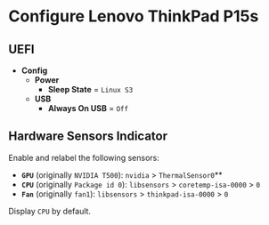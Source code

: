 # Configure Lenovo ThinkPad P15s

## UEFI

- **Config**
  - **Power**
    - **Sleep State** = `Linux S3`
  - **USB**
    - **Always On USB** = `Off`

## Hardware Sensors Indicator

Enable and relabel the following sensors:

- **`GPU`** (originally `NVIDIA T500`): `nvidia` > `ThermalSensor0`**
- **`CPU`** (originally `Package id 0`): `libsensors` > `coretemp-isa-0000` > `0`
- **`Fan`** (originally `fan1`): `libsensors` > `thinkpad-isa-0000` > `0`

Display `CPU` by default.
